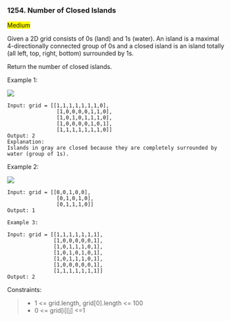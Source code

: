 ### 1254. Number of Closed Islands

<span style="Background-color:yellow">Medium</span>

Given a 2D grid consists of 0s (land) and 1s (water).  An island is a maximal 4-directionally connected group of 0s and a closed island is an island totally (all left, top, right, bottom) surrounded by 1s.

Return the number of closed islands.

 

Example 1:

![](https://assets.leetcode.com/uploads/2019/10/31/sample_3_1610.png)

	Input: grid = [[1,1,1,1,1,1,1,0],
					[1,0,0,0,0,1,1,0],
					[1,0,1,0,1,1,1,0],
					[1,0,0,0,0,1,0,1],
					[1,1,1,1,1,1,1,0]]
	Output: 2
	Explanation: 
	Islands in gray are closed because they are completely surrounded by water (group of 1s).

Example 2:

![](https://assets.leetcode.com/uploads/2019/10/31/sample_4_1610.png)

	Input: grid = [[0,0,1,0,0],
					[0,1,0,1,0],
					[0,1,1,1,0]]
	Output: 1
	
	Example 3:
	
	Input: grid = [[1,1,1,1,1,1,1],
	               [1,0,0,0,0,0,1],
	               [1,0,1,1,1,0,1],
	               [1,0,1,0,1,0,1],
	               [1,0,1,1,1,0,1],
	               [1,0,0,0,0,0,1],
	               [1,1,1,1,1,1,1]]
	Output: 2

 

Constraints:

> - 1 <= grid.length, grid[0].length <= 100
> - 0 <= grid[i][j] <=1


